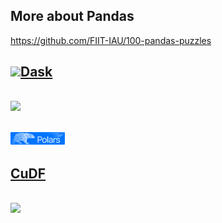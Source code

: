 ## More about Pandas
https://github.com/FIIT-IAU/100-pandas-puzzles

## <a href="https://docs.dask.org/en/stable/"><img height=50px src="https://docs.dask.org/en/stable/_static/images/dask-horizontal-white.svg">Dask</a>

## <a href="https://modin.readthedocs.io/en/stable/"><img height=50px src="https://modin.readthedocs.io/en/stable/_images/MODIN_ver2_hrz.png"></a>

## <a href="https://docs.pola.rs/"><img height=20px src="https://raw.githubusercontent.com/pola-rs/polars-static/master/banner/polars_github_banner.svg"></a>

## <a href="https://docs.rapids.ai/api/cudf/stable/user_guide/10min/">CuDF</a>

## <a href="https://spark.apache.org/docs/latest/api/python/index.html#"><img height=50px src="https://www.freecodecamp.org/news/content/images/size/w2000/2024/06/pyspark.jpg"></a>
